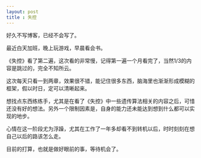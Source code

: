 ```yaml
---
layout: post
title : 失控
---
```


好久不写博客，已经不会写了。

最近白天加班，晚上玩游戏，早晨看会书。
	
《失控》看了第二遍，这次看的非常慢，记得第一遍一个月看完了，当然1/3的内容是跳过的，完全不知所云。
	
这次每天只看一到两章，效果很不错，能记住很多东西，脑海里也渐渐形成模糊的框架，假以时日，定可以清晰起来。
	
想找点东西练练手，尤其是在看了《失控》中一些遗传算法相关的内容之后，可惜还没有好的想法。另外一个限制因素是，自身的能力还未能达到想到什么都可以实现的地步。
	
心情在这一阶段尤为浮躁，尤其在工作了一年多却看不到转机以后，时时刻刻在想自己以后的路该怎么走。
	
目前的打算，也就是做好眼前的事，等待机会了。
